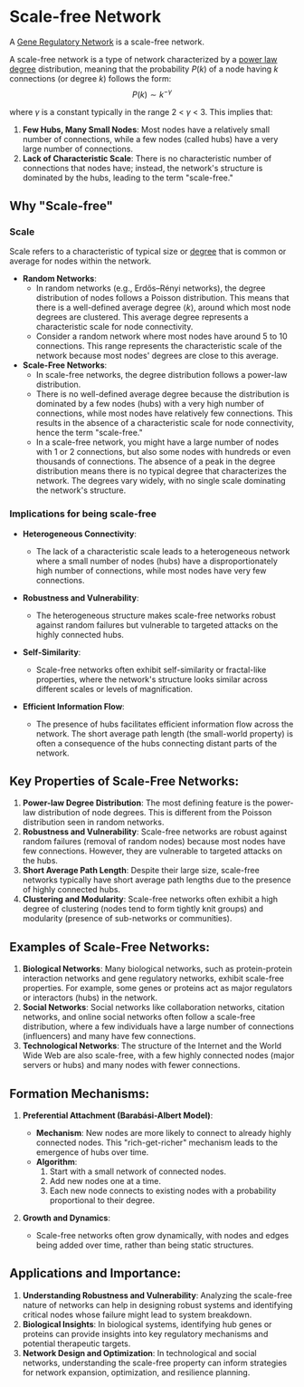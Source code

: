 # Scale-free Network

A [Gene Regulatory Network](Gene%20Regulatory%20Network.md) is a scale-free network.

A scale-free network is a type of network characterized by a [power law](Power%20Law.md) [degree](Node%20Degree.md) distribution, meaning that the probability $P(k)$ of a node having $k$ connections (or degree $k$) follows the form:
$$P(k)\sim k^{−γ}$$

where $\gamma$ is a constant typically in the range 2 < $\gamma$ < 3. This implies that:

1. **Few Hubs, Many Small Nodes**: Most nodes have a relatively small number of connections, while a few nodes (called hubs) have a very large number of connections.
2. **Lack of Characteristic Scale**: There is no characteristic number of connections that nodes have; instead, the network's structure is dominated by the hubs, leading to the term "scale-free."

## Why "Scale-free"

### Scale

Scale refers to a characteristic of typical size or [degree](Node%20Degree.md) that is common or average for nodes within the network. 

- **Random Networks**:
    - In random networks (e.g., Erdős–Rényi networks), the degree distribution of nodes follows a Poisson distribution. This means that there is a well-defined average degree $\langle k \rangle$, around which most node degrees are clustered. This average degree represents a characteristic scale for node connectivity.
    - Consider a random network where most nodes have around 5 to 10 connections. This range represents the characteristic scale of the network because most nodes' degrees are close to this average.
- **Scale-Free Networks**:
    - In scale-free networks, the degree distribution follows a power-law distribution.
    - There is no well-defined average degree because the distribution is dominated by a few nodes (hubs) with a very high number of connections, while most nodes have relatively few connections. This results in the absence of a characteristic scale for node connectivity, hence the term "scale-free."
    - In a scale-free network, you might have a large number of nodes with 1 or 2 connections, but also some nodes with hundreds or even thousands of connections. The absence of a peak in the degree distribution means there is no typical degree that characterizes the network. The degrees vary widely, with no single scale dominating the network's structure.

### Implications for being scale-free

- **Heterogeneous Connectivity**:
    
    - The lack of a characteristic scale leads to a heterogeneous network where a small number of nodes (hubs) have a disproportionately high number of connections, while most nodes have very few connections.
- **Robustness and Vulnerability**:
    
    - The heterogeneous structure makes scale-free networks robust against random failures but vulnerable to targeted attacks on the highly connected hubs.
- **Self-Similarity**:
    
    - Scale-free networks often exhibit self-similarity or fractal-like properties, where the network's structure looks similar across different scales or levels of magnification.
- **Efficient Information Flow**:
    
    - The presence of hubs facilitates efficient information flow across the network. The short average path length (the small-world property) is often a consequence of the hubs connecting distant parts of the network.

## Key Properties of Scale-Free Networks:

1. **Power-law Degree Distribution**: The most defining feature is the power-law distribution of node degrees. This is different from the Poisson distribution seen in random networks.
2. **Robustness and Vulnerability**: Scale-free networks are robust against random failures (removal of random nodes) because most nodes have few connections. However, they are vulnerable to targeted attacks on the hubs.
3. **Short Average Path Length**: Despite their large size, scale-free networks typically have short average path lengths due to the presence of highly connected hubs.
4. **Clustering and Modularity**: Scale-free networks often exhibit a high degree of clustering (nodes tend to form tightly knit groups) and modularity (presence of sub-networks or communities).

## Examples of Scale-Free Networks:

1. **Biological Networks**: Many biological networks, such as protein-protein interaction networks and gene regulatory networks, exhibit scale-free properties. For example, some genes or proteins act as major regulators or interactors (hubs) in the network.
2. **Social Networks**: Social networks like collaboration networks, citation networks, and online social networks often follow a scale-free distribution, where a few individuals have a large number of connections (influencers) and many have few connections.
3. **Technological Networks**: The structure of the Internet and the World Wide Web are also scale-free, with a few highly connected nodes (major servers or hubs) and many nodes with fewer connections.

## Formation Mechanisms:

1. **Preferential Attachment (Barabási-Albert Model)**:
    
    - **Mechanism**: New nodes are more likely to connect to already highly connected nodes. This "rich-get-richer" mechanism leads to the emergence of hubs over time.
    - **Algorithm**:
        1. Start with a small network of connected nodes.
        2. Add new nodes one at a time.
        3. Each new node connects to existing nodes with a probability proportional to their degree.
2. **Growth and Dynamics**:
    
    - Scale-free networks often grow dynamically, with nodes and edges being added over time, rather than being static structures.

## Applications and Importance:

1. **Understanding Robustness and Vulnerability**: Analyzing the scale-free nature of networks can help in designing robust systems and identifying critical nodes whose failure might lead to system breakdown.
2. **Biological Insights**: In biological systems, identifying hub genes or proteins can provide insights into key regulatory mechanisms and potential therapeutic targets.
3. **Network Design and Optimization**: In technological and social networks, understanding the scale-free property can inform strategies for network expansion, optimization, and resilience planning.